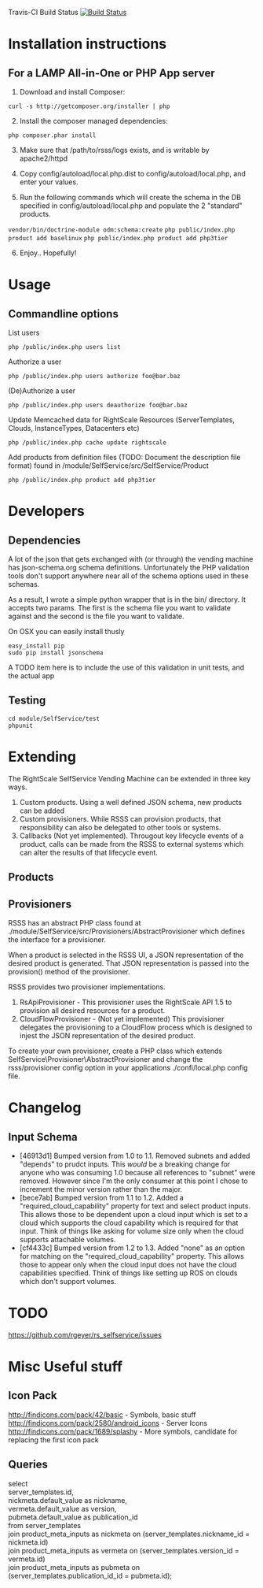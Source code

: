 Travis-CI Build Status [![Build Status](https://travis-ci.org/rgeyer/rs_selfservice.png)](https://travis-ci.org/rgeyer/rs_selfservice)

# Installation instructions

## For a LAMP All-in-One or PHP App server
1. Download and install Composer:

```curl -s http://getcomposer.org/installer | php```

2. Install the composer managed dependencies:

```php composer.phar install```

3. Make sure that /path/to/rsss/logs exists, and is writable by apache2/httpd

4. Copy config/autoload/local.php.dist to config/autoload/local.php, and enter your values.

5. Run the following commands which will create the schema in the DB specified in config/autoload/local.php and populate the 2 "standard" products.

```vendor/bin/doctrine-module odm:schema:create```
```php public/index.php product add baselinux```
```php public/index.php product add php3tier```

6. Enjoy.. Hopefully!

# Usage

## Commandline options

List users

```php /public/index.php users list```

Authorize a user

```php /public/index.php users authorize foo@bar.baz```

(De)Authorize a user

```php /public/index.php users deauthorize foo@bar.baz```


Update Memcached data for RightScale Resources (ServerTemplates, Clouds, InstanceTypes, Datacenters etc)

```php /public/index.php cache update rightscale```

Add products from definition files (TODO: Document the description file format) found in /module/SelfService/src/SelfService/Product

```php /public/index.php product add php3tier```

# Developers

## Dependencies

A lot of the json that gets exchanged with (or through) the vending machine has json-schema.org
schema definitions.  Unfortunately the PHP validation tools don't support anywhere near all of
the schema options used in these schemas.

As a result, I wrote a simple python wrapper that is in the bin/ directory.  It accepts two
params.  The first is the schema file you want to validate against and the second is the file
you want to validate.

On OSX you can easily install thusly

```
easy_install pip
sudo pip install jsonschema
```

A TODO item here is to include the use of this validation in unit tests, and the actual app

## Testing

```
cd module/SelfService/test
phpunit
```

# Extending

The RightScale SelfService Vending Machine can be extended in three key ways.

1. Custom products.  Using a well defined JSON schema, new products can be added
2. Custom provisioners. While RSSS can provision products, that responsibility can also be delegated to other tools or systems.
3. Callbacks (Not yet implemented). Througout key lifecycle events of a product, calls can be made from the RSSS to external systems which can alter the results of that lifecycle event.

## Products

## Provisioners

RSSS has an abstract PHP class found at
./module/SelfService/src/Provisioners/AbstractProvisioner which defines the
interface for a provisioner.

When a product is selected in the RSSS UI, a JSON representation of the desired
product is generated.  That JSON representation is passed into the provision()
method of the provisioner.

RSSS provides two provisioner implementations.

1. RsApiProvisioner - This provisioner uses the RightScale API 1.5 to provision
all desired resources for a product.
2. CloudFlowProvisioner - (Not yet implemented) This provisioner delegates the
provisioning to a CloudFlow process which is designed to injest the JSON
representation of the desired product.

To create your own provisioner, create a PHP class which extends
SelfService\Provisioner\AbstractProvisioner and change the rsss/provisioner config
option in your applications ./confi/local.php config file.

# Changelog

## Input Schema

* [46913d1] Bumped version from 1.0 to 1.1.  Removed subnets and added "depends" to prudct inputs. This *would* be a
breaking change for anyone who was consuming 1.0 because all references to "subnet" were removed.  However since I'm
the only consumer at this point I chose to increment the minor version rather than the major.
* [bece7ab] Bumped version from 1.1 to 1.2.  Added a "required_cloud_capability" property for text and select product
inputs.  This allows those to be dependent upon a cloud input which is set to a cloud which supports the cloud
capability which is required for that input.  Think of things like asking for volume size only when the cloud supports
attachable volumes.
* [cf4433c] Bumped version from 1.2 to 1.3.  Added "none" as an option for matching on the "required_cloud_capability" property.
This allows those to appear only when the cloud input does not have the cloud capabilities specified. Think of things
like setting up ROS on clouds which don't support volumes.

# TODO

https://github.com/rgeyer/rs_selfservice/issues

# Misc Useful stuff
## Icon Pack
http://findicons.com/pack/42/basic - Symbols, basic stuff  
http://findicons.com/pack/2580/android_icons - Server Icons  
http://findicons.com/pack/1689/splashy - More symbols, candidate for replacing the first icon pack

## Queries
select  
  server_templates.id,  
  nickmeta.default_value as nickname,  
  vermeta.default_value as version,  
  pubmeta.default_value as publication_id  
from server_templates  
	join product_meta_inputs as nickmeta on (server_templates.nickname_id = nickmeta.id)  
	join product_meta_inputs as vermeta on (server_templates.version_id = vermeta.id)  
	join product_meta_inputs as pubmeta on (server_templates.publication_id_id = pubmeta.id);
